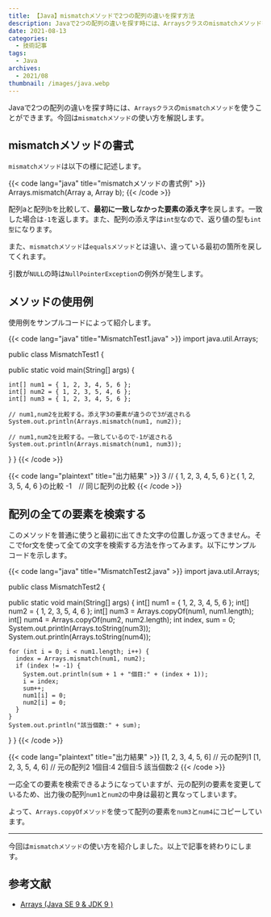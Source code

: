 ```yaml
---
title: 【Java】mismatchメソッドで2つの配列の違いを探す方法
description: Javaで2つの配列の違いを探す時には、Arraysクラスのmismatchメソッドを使うことができます。今回はmismatchメソッドの使い方を解説します。
date: 2021-08-13
categories: 
  - 技術記事
tags: 
  - Java
archives: 
  - 2021/08
thumbnail: /images/java.webp
---
```


Javaで2つの配列の違いを探す時には、`Arraysクラス`の`mismatchメソッド`を使うことができます。今回は`mismatchメソッド`の使い方を解説します。

<!--more-->

## mismatchメソッドの書式

`mismatchメソッド`は以下の様に記述します。

{{< code lang="java" title="mismatchメソッドの書式例" >}}
Arrays.mismatch(Array a, Array b);
{{< /code >}}

配列aと配列bを比較して、**最初に一致しなかった要素の添え字**を戻します。一致した場合は`‐1`を返します。また、配列の添え字は`int型`なので、返り値の型も`int型`になります。

また、`mismatchメソッド`は`equalsメソッド`とは違い、違っている最初の箇所を戻してくれます。

引数が`NULL`の時は`NullPointerException`の例外が発生します。

## メソッドの使用例

使用例をサンプルコードによって紹介します。

{{< code lang="java" title="MismatchTest1.java" >}}
import java.util.Arrays;

public class MismatchTest1 {

  public static void main(String[] args) {

    int[] num1 = { 1, 2, 3, 4, 5, 6 };
    int[] num2 = { 1, 2, 3, 5, 4, 6 };
    int[] num3 = { 1, 2, 3, 4, 5, 6 };

    // num1,num2を比較する。添え字3の要素が違うので3が返される
    System.out.println(Arrays.mismatch(num1, num2));

    // num1,num2を比較する。一致しているので-1が返される
    System.out.println(Arrays.mismatch(num1, num3));
  }
}
{{< /code >}}

{{< code lang="plaintext" title="出力結果" >}}
3   // { 1, 2, 3, 4, 5, 6 }と{ 1, 2, 3, 5, 4, 6 }の比較
-1　// 同じ配列の比較
{{< /code >}}

## 配列の全ての要素を検索する

このメソッドを普通に使うと最初に出てきた文字の位置しか返ってきません。そこでfor文を使って全ての文字を検索する方法を作ってみます。以下にサンプルコードを示します。

{{< code lang="java" title="MismatchTest2.java" >}}
import java.util.Arrays;

public class MismatchTest2 {

  public static void main(String[] args) {
    int[] num1 = { 1, 2, 3, 4, 5, 6 };
    int[] num2 = { 1, 2, 3, 5, 4, 6 };
    int[] num3 = Arrays.copyOf(num1, num1.length);
    int[] num4 = Arrays.copyOf(num2, num2.length);
    int index, sum = 0;
    System.out.println(Arrays.toString(num3));
    System.out.println(Arrays.toString(num4));

    for (int i = 0; i < num1.length; i++) {
      index = Arrays.mismatch(num1, num2);
      if (index != -1) {
        System.out.println(sum + 1 + "個目:" + (index + 1));
        i = index;
        sum++;
        num1[i] = 0;
        num2[i] = 0;
      }
    }
    System.out.println("該当個数:" + sum);
  }
}
{{< /code >}}

{{< code lang="plaintext" title="出力結果" >}}
[1, 2, 3, 4, 5, 6] // 元の配列1
[1, 2, 3, 5, 4, 6] // 元の配列2
1個目:4
2個目:5
該当個数:2
{{< /code >}}

一応全ての要素を検索できるようになっていますが、元の配列の要素を変更しているため、出力後の配列`num1`と`num2`の中身は最初と異なってしまいます。

よって、`Arrays.copyOfメソッド`を使って配列の要素を`num3`と`num4`にコピーしています。

* * *

今回は`mismatchメソッド`の使い方を紹介しました。以上で記事を終わりにします。

## 参考文献

 * [Arrays (Java SE 9 & JDK 9 )](https://docs.oracle.com/javase/jp/9/docs/api/java/util/Arrays.html#mismatch-int:A-int:A-)